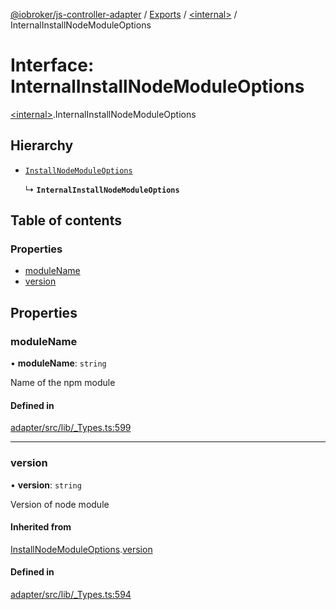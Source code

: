 [@iobroker/js-controller-adapter](../README.md) / [Exports](../modules.md) / [\<internal\>](../modules/internal_.md) / InternalInstallNodeModuleOptions

# Interface: InternalInstallNodeModuleOptions

[\<internal\>](../modules/internal_.md).InternalInstallNodeModuleOptions

## Hierarchy

- [`InstallNodeModuleOptions`](internal_.InstallNodeModuleOptions.md)

  ↳ **`InternalInstallNodeModuleOptions`**

## Table of contents

### Properties

- [moduleName](internal_.InternalInstallNodeModuleOptions.md#modulename)
- [version](internal_.InternalInstallNodeModuleOptions.md#version)

## Properties

### moduleName

• **moduleName**: `string`

Name of the npm module

#### Defined in

[adapter/src/lib/_Types.ts:599](https://github.com/ioBroker/ioBroker.js-controller/blob/3f7ba90d7/packages/adapter/src/lib/_Types.ts#L599)

___

### version

• **version**: `string`

Version of node module

#### Inherited from

[InstallNodeModuleOptions](internal_.InstallNodeModuleOptions.md).[version](internal_.InstallNodeModuleOptions.md#version)

#### Defined in

[adapter/src/lib/_Types.ts:594](https://github.com/ioBroker/ioBroker.js-controller/blob/3f7ba90d7/packages/adapter/src/lib/_Types.ts#L594)
